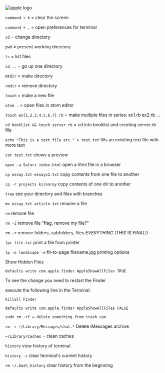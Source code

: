 
![apple logo](https://kironroy.github.io/apple.svg)

`command + k` = clear the screen

`command + ,` = open preferences for terminal

`cd` = change directory

`pwd` = present working directory

`ls`  = list files

`cd ..` = go up one directory

`mkdir` = make directory

`rmdir` = remove directory

`touch` = make a new file

`atom .` = open files in atom editor

`touch ex{1,2,3,4,5,6,7}.rb` = make multiple files in series: ex1.rb ex2.rb ...

`cd booklist && touch server.rb` = cd into booklist and creating server.rb file

`echo "This is a text file etc." > test.txt` fills an exisiting text file with more text

`cat test.txt` shows a preview

`open -a Safari index.html` open a html file in a browser

`cp essay.txt essayv2.txt` copy contents from one file to another

`cp -r projects kironroy` copy contents of one dir to another

`tree` see your directory and files with branches

`mv essay.txt article.txt`  rename a file

`rm` remove file

`rm -i` remove file "flag, remove my file?"

`rm -r` remove folders, subfolders, files *EVERYTHING* (THIS IS FINAL!)

`lpr file.txt` print a file from printer

`lp -o landscape -o` fit-to-page filename.jpg printing options

Show Hidden Files

`defaults write com.apple.finder AppleShowAllFiles TRUE`

To see the change you need to restart the Finder

execute the following line in the Terminal:

`killall Finder`

`defaults write com.apple.finder AppleShowAllFiles FALSE`

`sudo rm -rf = delete something from trash can`

`rm -r ~/Library/Messages/chat.*` Delete iMessages archive

`~/Library/Caches` = clean caches

`history` view history of terminal

`history -c` clear terminal's current history

`rm ~/.bash_history` clear history from the beginning
